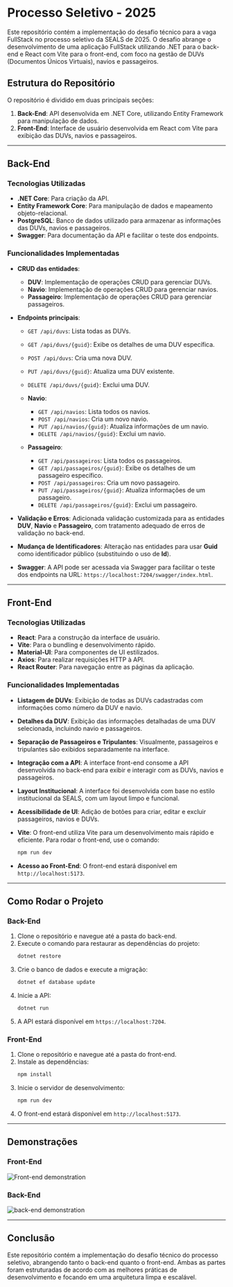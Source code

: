 
# Processo Seletivo - 2025

Este repositório contém a implementação do desafio técnico para a vaga FullStack no processo seletivo da SEALS de 2025. O desafio abrange o desenvolvimento de uma aplicação FullStack utilizando .NET para o back-end e React com Vite para o front-end, com foco na gestão de DUVs (Documentos Únicos Virtuais), navios e passageiros.

## Estrutura do Repositório

O repositório é dividido em duas principais seções:
1. **Back-End**: API desenvolvida em .NET Core, utilizando Entity Framework para manipulação de dados.
2. **Front-End**: Interface de usuário desenvolvida em React com Vite para exibição das DUVs, navios e passageiros.

---

## Back-End

### Tecnologias Utilizadas
- **.NET Core**: Para criação da API.
- **Entity Framework Core**: Para manipulação de dados e mapeamento objeto-relacional.
- **PostgreSQL**: Banco de dados utilizado para armazenar as informações das DUVs, navios e passageiros.
- **Swagger**: Para documentação da API e facilitar o teste dos endpoints.

### Funcionalidades Implementadas
- **CRUD das entidades**:
  - **DUV**: Implementação de operações CRUD para gerenciar DUVs.
  - **Navio**: Implementação de operações CRUD para gerenciar navios.
  - **Passageiro**: Implementação de operações CRUD para gerenciar passageiros.

- **Endpoints principais**:
  - `GET /api/duvs`: Lista todas as DUVs.
  - `GET /api/duvs/{guid}`: Exibe os detalhes de uma DUV específica.
  - `POST /api/duvs`: Cria uma nova DUV.
  - `PUT /api/duvs/{guid}`: Atualiza uma DUV existente.
  - `DELETE /api/duvs/{guid}`: Exclui uma DUV.

  - **Navio**:
    - `GET /api/navios`: Lista todos os navios.
    - `POST /api/navios`: Cria um novo navio.
    - `PUT /api/navios/{guid}`: Atualiza informações de um navio.
    - `DELETE /api/navios/{guid}`: Exclui um navio.

  - **Passageiro**:
    - `GET /api/passageiros`: Lista todos os passageiros.
    - `GET /api/passageiros/{guid}`: Exibe os detalhes de um passageiro específico.
    - `POST /api/passageiros`: Cria um novo passageiro.
    - `PUT /api/passageiros/{guid}`: Atualiza informações de um passageiro.
    - `DELETE /api/passageiros/{guid}`: Exclui um passageiro.

- **Validação e Erros**: Adicionada validação customizada para as entidades **DUV**, **Navio** e **Passageiro**, com tratamento adequado de erros de validação no back-end.

- **Mudança de Identificadores**: Alteração nas entidades para usar **Guid** como identificador público (substituindo o uso de **Id**).

- **Swagger**: A API pode ser acessada via Swagger para facilitar o teste dos endpoints na URL: `https://localhost:7204/swagger/index.html`.

---

## Front-End

### Tecnologias Utilizadas
- **React**: Para a construção da interface de usuário.
- **Vite**: Para o bundling e desenvolvimento rápido.
- **Material-UI**: Para componentes de UI estilizados.
- **Axios**: Para realizar requisições HTTP à API.
- **React Router**: Para navegação entre as páginas da aplicação.

### Funcionalidades Implementadas
- **Listagem de DUVs**: Exibição de todas as DUVs cadastradas com informações como número da DUV e navio.
- **Detalhes da DUV**: Exibição das informações detalhadas de uma DUV selecionada, incluindo navio e passageiros.
- **Separação de Passageiros e Tripulantes**: Visualmente, passageiros e tripulantes são exibidos separadamente na interface.
- **Integração com a API**: A interface front-end consome a API desenvolvida no back-end para exibir e interagir com as DUVs, navios e passageiros.

- **Layout Institucional**: A interface foi desenvolvida com base no estilo institucional da SEALS, com um layout limpo e funcional.

- **Acessibilidade de UI**: Adição de botões para criar, editar e excluir passageiros, navios e DUVs.

- **Vite**: O front-end utiliza Vite para um desenvolvimento mais rápido e eficiente. Para rodar o front-end, use o comando:
  ```bash
  npm run dev
  ```

- **Acesso ao Front-End**: O front-end estará disponível em `http://localhost:5173`.

---

## Como Rodar o Projeto

### Back-End
1. Clone o repositório e navegue até a pasta do back-end.
2. Execute o comando para restaurar as dependências do projeto:
   ```bash
   dotnet restore
   ```
3. Crie o banco de dados e execute a migração:
   ```bash
   dotnet ef database update
   ```
4. Inicie a API:
   ```bash
   dotnet run
   ```
5. A API estará disponível em `https://localhost:7204`.

### Front-End
1. Clone o repositório e navegue até a pasta do front-end.
2. Instale as dependências:
   ```bash
   npm install
   ```
3. Inicie o servidor de desenvolvimento:
   ```bash
   npm run dev
   ```
4. O front-end estará disponível em `http://localhost:5173`.

---

## Demonstrações

### Front-End
![Front-end demonstration](https://github.com/user-attachments/assets/b904f50c-0c18-4be9-8947-0e1bb6e95641)

### Back-End
![back-end demonstration](https://github.com/user-attachments/assets/9b24915e-9fdf-4919-ada3-781c4b34b33f)

---

## Conclusão

Este repositório contém a implementação do desafio técnico do processo seletivo, abrangendo tanto o back-end quanto o front-end. Ambas as partes foram estruturadas de acordo com as melhores práticas de desenvolvimento e focando em uma arquitetura limpa e escalável.
